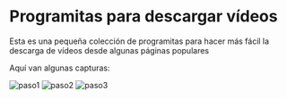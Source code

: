 # Programitas para descargar vídeos

Esta es una pequeña colección de programitas para hacer más fácil la descarga de vídeos desde algunas páginas populares

Aquí van algunas capturas:

![paso1](http://media.tvalacarta.info/descargar/aragontv/paso1.jpg)
![paso2](http://media.tvalacarta.info/descargar/aragontv/paso2.jpg)
![paso3](http://media.tvalacarta.info/descargar/aragontv/paso3.jpg)
